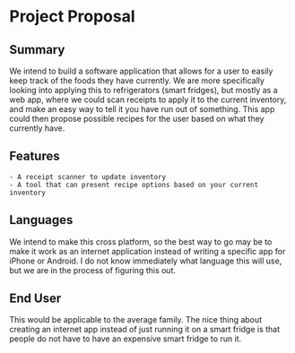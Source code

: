# Project Proposal
## Summary
We intend to build a software application that allows for a user to easily keep track of the foods they have currently. We are more specifically looking into applying this to refrigerators (smart fridges), but mostly as a web app, where we could scan receipts to apply it to the current inventory, and make an easy way to tell it you have run out of something. This app could then propose possible recipes for the user based on what they currently have.
## Features
    - A receipt scanner to update inventory
    - A tool that can present recipe options based on your current inventory
## Languages
We intend to make this cross platform, so the best way to go may be to make it work as an internet application instead of writing a specific app for iPhone or Android. I do not know immediately what language this will use, but we are in the process of figuring this out.
## End User
This would be applicable to the average family. The nice thing about creating an internet app instead of just running it on a smart fridge is that people do not have to have an expensive smart fridge to run it. 